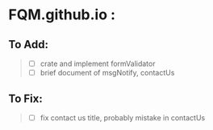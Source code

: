 # FQM.github.io :

## To Add:
> - [ ] crate and implement formValidator
> - [ ] brief document of msgNotify, contactUs

## To Fix:
> - [ ] fix contact us title, probably mistake in contactUs